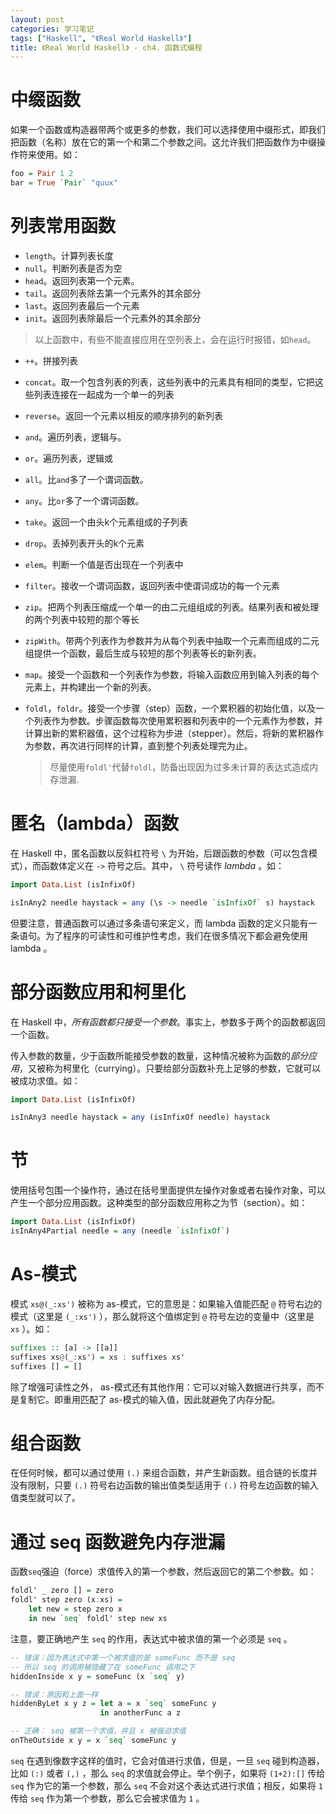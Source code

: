 ```yaml
---
layout: post
categories: 学习笔记
tags: ["Haskell", "《Real World Haskell》"]
title: 《Real World Haskell》 - ch4. 函数式编程
---
```


# 中缀函数

如果一个函数或构造器带两个或更多的参数，我们可以选择使用中缀形式，即我们把函数（名称）放在它的第一个和第二个参数之间。这允许我们把函数作为中缀操作符来使用。如：

```haskell
foo = Pair 1 2
bar = True `Pair` "quux"
```

# 列表常用函数

- ```length```。计算列表长度
- ```null```。判断列表是否为空
- ```head```。返回列表第一个元素。
- ```tail```。返回列表除去第一个元素外的其余部分
- ```last```。返回列表最后一个元素
- ```init```。返回列表除最后一个元素外的其余部分

> 以上函数中，有些不能直接应用在空列表上，会在运行时报错，如```head```。

- ```++```。拼接列表

- ```concat```。取一个包含列表的列表，这些列表中的元素具有相同的类型，它把这些列表连接在一起成为一个单一的列表

- ```reverse```。返回一个元素以相反的顺序排列的新列表

- ```and```。遍历列表，逻辑与。

- ```or```。遍历列表，逻辑或

- ```all```。比```and```多了一个谓词函数。

- ```any```。比```or```多了一个谓词函数。

- ```take```。返回一个由头k个元素组成的子列表

- ```drop```。丢掉列表开头的k个元素

- ```elem```。判断一个值是否出现在一个列表中

- ```filter```。接收一个谓词函数，返回列表中使谓词成功的每一个元素

- ```zip```。把两个列表压缩成一个单一的由二元组组成的列表。结果列表和被处理的两个列表中较短的那个等长

- ```zipWith```。带两个列表作为参数并为从每个列表中抽取一个元素而组成的二元组提供一个函数，最后生成与较短的那个列表等长的新列表。

- ```map```。接受一个函数和一个列表作为参数，将输入函数应用到输入列表的每个元素上，并构建出一个新的列表。

- ```foldl```，```foldr```。接受一个步骤（step）函数，一个累积器的初始化值，以及一个列表作为参数。步骤函数每次使用累积器和列表中的一个元素作为参数，并计算出新的累积器值，这个过程称为步进（stepper）。然后，将新的累积器作为参数，再次进行同样的计算，直到整个列表处理完为止。

  > 尽量使用```foldl'```代替```foldl```，防备出现因为过多未计算的表达式造成内存泄漏.

# 匿名（lambda）函数

在 Haskell 中，匿名函数以反斜杠符号 `\` 为开始，后跟函数的参数（可以包含模式），而函数体定义在 `->` 符号之后。其中， `\` 符号读作 *lambda* 。如：

```haskell
import Data.List (isInfixOf)

isInAny2 needle haystack = any (\s -> needle `isInfixOf` s) haystack
```

但要注意，普通函数可以通过多条语句来定义，而 lambda 函数的定义只能有一条语句。为了程序的可读性和可维护性考虑，我们在很多情况下都会避免使用 lambda 。

# 部分函数应用和柯里化

在 Haskell 中，*所有函数都只接受一个参数*。事实上，参数多于两个的函数都返回一个函数。

传入参数的数量，少于函数所能接受参数的数量，这种情况被称为函数的*部分应用*，又被称为柯里化（currying）。只要给部分函数补充上足够的参数，它就可以被成功求值。如：

```haskell
import Data.List (isInfixOf)

isInAny3 needle haystack = any (isInfixOf needle) haystack
```

# 节

使用括号包围一个操作符，通过在括号里面提供左操作对象或者右操作对象，可以产生一个部分应用函数。这种类型的部分函数应用称之为节（section）。如：

```haskell
import Data.List (isInfixOf)
isInAny4Partial needle = any (needle `isInfixOf`)
```

# As-模式

模式 `xs@(_:xs')` 被称为 as-模式，它的意思是：如果输入值能匹配 `@` 符号右边的模式（这里是 `(_:xs')` ），那么就将这个值绑定到 `@` 符号左边的变量中（这里是 `xs` ）。如：

```haskell
suffixes :: [a] -> [[a]]
suffixes xs@(_:xs') = xs : suffixes xs'
suffixes [] = []
```

除了增强可读性之外， as-模式还有其他作用：它可以对输入数据进行共享，而不是复制它。即重用匹配了 as-模式的输入值，因此就避免了内存分配。

# 组合函数

在任何时候，都可以通过使用 `(.)` 来组合函数，并产生新函数。组合链的长度并没有限制，只要 `(.)` 符号右边函数的输出值类型适用于 `(.)` 符号左边函数的输入值类型就可以了。

# 通过 seq 函数避免内存泄漏

函数```seq```强迫（force）求值传入的第一个参数，然后返回它的第二个参数。如：

```haskell
foldl' _ zero [] = zero
foldl' step zero (x:xs) = 
    let new = step zero x
    in new `seq` foldl' step new xs
```

注意，要正确地产生 `seq` 的作用，表达式中被求值的第一个必须是 `seq` 。

```haskell
-- 错误：因为表达式中第一个被求值的是 someFunc 而不是 seq
-- 所以 seq 的调用被隐藏了在 someFunc 调用之下
hiddenInside x y = someFunc (x `seq` y)

-- 错误：原因和上面一样
hiddenByLet x y z = let a = x `seq` someFunc y
                    in anotherFunc a z

-- 正确： seq 被第一个求值，并且 x 被强迫求值
onTheOutside x y = x `seq` someFunc y
```

`seq` 在遇到像数字这样的值时，它会对值进行求值，但是，一旦 `seq` 碰到构造器，比如 `(:)` 或者 `(,)` ，那么 `seq` 的求值就会停止。举个例子，如果将 `(1+2):[]` 传给 `seq` 作为它的第一个参数，那么 `seq` 不会对这个表达式进行求值；相反，如果将 `1` 传给 `seq` 作为第一个参数，那么它会被求值为 `1` 。